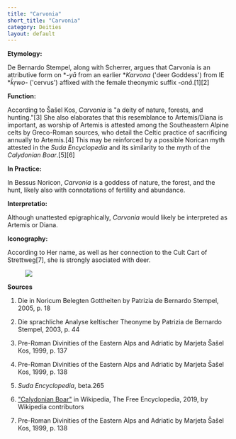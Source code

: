 ```yaml
---
title: "Carvonia"
short_title: "Carvonia"
category: Deities
layout: default
---
```


**Etymology:**

De Bernardo Stempel, along with Scherrer, argues that Carvonia is an attributive form on \**-yā* from an earlier \**Karvona* ('deer Goddess') from IE \**k̂ṛwo-* ('cervus') affixed with the female theonymic suffix *-onā*.\[1]\[2]

**Function:**

According to Šašel Kos, *Carvonia* is "a deity of nature, forests, and hunting."\[3] She also elaborates that this resemblance to Artemis/Diana is important, as worship of Artemis is attested among the Southeastern Alpine celts by Greco-Roman sources, who detail the Celtic practice of sacrificing annually to Artemis.\[4] This may be reinforced by a possible Norican myth attested in the *Suda Encyclopedia* and its similarity to the myth of the *Calydonian Boar*.\[5]\[6] 

**In Practice:**

In Bessus Noricon, *Carvonia* is a goddess of nature, the forest, and the hunt, likely also with connotations of fertility and abundance. 

**Interpretatio:**

Although unattested epigraphically, *Carvonia* would likely be interpreted as Artemis or Diana.

**Iconography:**

According to Her name, as well as her connection to the Cult Cart of Strettweg\[7], she is strongly asociated with deer.

<figure class="deity-image"><img src="{{ '/assets/img/carvonia.png' | relative_url }}"></figure>

**Sources**

1. Die in Noricum Belegten Gottheiten by Patrizia de Bernardo Stempel, 2005, p. 18

2. Die sprachliche Analyse keltischer Theonyme  by Patrizia de Bernardo Stempel, 2003, p. 44

3. Pre-Roman Divinities of the Eastern Alps and Adriatic by Marjeta Šašel Kos, 1999, p. 137

4. Pre-Roman Divinities of the Eastern Alps and Adriatic by Marjeta Šašel Kos, 1999, p. 138

5. *Suda Encyclopedia*, beta.265

6. ["Calydonian Boar"](https://en.wikipedia.org/wiki/Calydonian_Boar) in Wikipedia, The Free Encyclopedia, 2019, by Wikipedia contributors

7. Pre-Roman Divinities of the Eastern Alps and Adriatic by Marjeta Šašel Kos, 1999, p. 138
